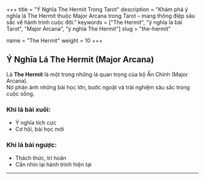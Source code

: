 +++
title = "Ý Nghĩa The Hermit Trong Tarot"
description = "Khám phá ý nghĩa lá The Hermit thuộc Major Arcana trong Tarot – mang thông điệp sâu sắc về hành trình cuộc đời."
keywords = ["The Hermit", "ý nghĩa lá bài Tarot", "Major Arcana", "ý nghĩa The Hermit"]
slug = "the-hermit"

name = "The Hermit"
weight = 10
+++

## Ý Nghĩa Lá The Hermit (Major Arcana)

Lá **The Hermit** là một trong những lá quan trọng của bộ Ẩn Chính (Major Arcana).  
Nó phản ánh những bài học lớn, bước ngoặt và trải nghiệm sâu sắc trong cuộc sống.

### Khi lá bài xuôi:
- Ý nghĩa tích cực  
- Cơ hội, bài học mới  

### Khi lá bài ngược:
- Thách thức, trì hoãn  
- Cần nhìn lại hành trình hiện tại  

---
